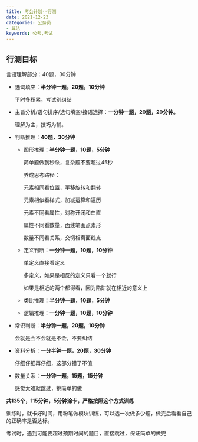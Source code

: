```yaml
---
title: 考公计划--行测
date: 2021-12-23
categories: 公务员
- 算法
keywords: 公考,考试
---
```


## 行测目标

言语理解部分：40题，30分钟
* 选词填空：**半分钟一题，20题，10分钟**
  
    平时多积累，考试别纠结
* 主旨分析/语句排序/选句填空/接语选择：**一分钟一题，20题，20分钟。**
  
    理解为主，技巧为辅。
* 判断推理：**40题，30分钟**
    - 图形推理：**半分钟一题，10题，5分钟**

        简单题做到秒杀，复杂题不要超过45秒

        养成思考路径：

        元素相同看位置，平移旋转和翻转

        元素相似看样式，加减运算和遍历

        元素不同看属性，对称开闭和曲直

        属性不同看数量，面线笔画点素形

        数量不同看关系，交切相离面线点
    - 定义判断：**一分钟一题，10题，10分钟**

        单定义直接看定义

        多定义，如果是相反的定义只看一个就行

        如果是相近的两个都得看，因为陷阱就在相近的意义上
    - 类比推理：**半分钟一题，10题，5分钟**
    - 逻辑推理：**一分钟一题，10题，10分钟**
* 常识判断：**半分钟一题，20题，10分钟**
  
  会就是会不会就是不会，不要纠结
* 资料分析：**一分半钟一题，20题，30分钟**
  
  仔细仔细再仔细，这部分错了不值
* 数量关系：**一分钟一题，15题，15分钟**
  
  感觉太难就跳过，挑简单的做

**共135个，115分钟，5分钟涂卡，严格按照这个方式训练**

训练时，就卡好时间，用粉笔做模块训练，可以选一次做多少题，做完后看看自己的正确率是否达标。

考试时，遇到可能要超过预期时间的题目，直接跳过，保证简单的做完